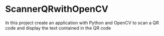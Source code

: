 # ScannerQRwithOpenCV
In this project create an application with Python and OpenCV to scan a QR code and display the text contained in the QR code
